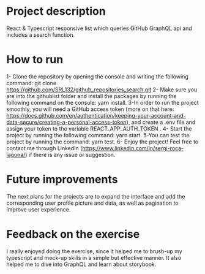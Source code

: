 # Project description

React & Typescript responsive list which queries GitHub GraphQL api and includes a search function.

# How to run

1- Clone the repository by opening the console and writing the following command: git clone https://github.com/SRL132/github_repositories_search.git
2- Make sure you are into the githublist folder and install the packages by running the following command on the console: yarn install.
3-In order to run the project smoothly, you will need a GitHub access token (more on that here: https://docs.github.com/en/authentication/keeping-your-account-and-data-secure/creating-a-personal-access-token), and create a .env file and assign your token to the variable REACT_APP_AUTH_TOKEN .
4- Start the project by running the following command: yarn start.
5-You can test the project by running the command: yarn test.
6- Enjoy the project! Feel free to contact me through LinkedIn (https://www.linkedin.com/in/sergi-roca-laguna/) if there is any issue or suggestion.

# Future improvements

The next plans for the projects are to expand the interface and add the corresponding user profile picture and data, as well as pagination to improve user experience.

# Feedback on the exercise

I really enjoyed doing the exercise, since it helped me to brush-up my typescript and mock-up skills in a simple but effective manner. It also helped me to dive into GraphQL and learn about storybook.
